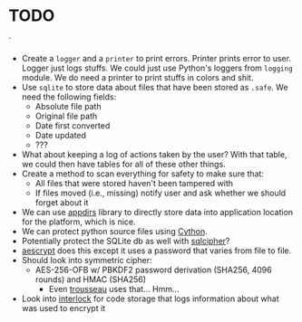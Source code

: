 # TODO
`
- Create a `logger` and a `printer` to print errors. Printer prints error to user. Logger just logs stuffs. We could just use Python's loggers from `logging` module. We do need a printer to print stuffs in colors and shit. 
- Use `sqlite` to store data about files that have been stored as `.safe`. We need the following fields:
  - Absolute file path
  - Original file path
  - Date first converted
  - Date updated
  - ???
- What about keeping a log of actions taken by the user? With that table, we could then have tables for all of these other things.
- Create a method to scan everything for safety to make sure that:
  - All files that were stored haven't been tampered with
  - If files moved (i.e., missing) notify user and ask whether we should forget about it
- We can use [appdirs](https://pypi.org/project/appdirs/) library to directly store data into application location for the platform, which is nice.
- We can protect python source files using [Cython](https://medium.com/@xpl/protecting-python-sources-using-cython-dcd940bb188e).
- Potentially protect the SQLite db as well with [sqlcipher](https://github.com/sqlcipher/sqlcipher)?
- [aescrypt](https://www.aescrypt.com/linux_aes_crypt.html) does this except it uses a password that varies from file to file. 
- Should look into symmetric cipher:
  - AES-256-OFB w/ PBKDF2 password derivation (SHA256, 4096 rounds) and HMAC (SHA256)
    - Even [trousseau](https://github.com/oleiade/trousseau) uses that... Hmm...
- Look into [interlock](https://github.com/inversepath/interlock) for code storage that logs information about what was used to encrypt it